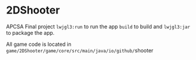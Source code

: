 # 2DShooter

APCSA Final project `lwjgl3:run` to run the app `build` to build and `lwjgl3:jar` to package the app.

All game code is located in `game/2DShooter/game/core/src/main/java/io/github/`shooter
